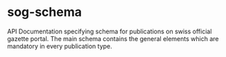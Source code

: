 # sog-schema
API Documentation specifying schema for publications on swiss official gazette portal. 
The main schema contains the general elements which are mandatory in every publication type.
